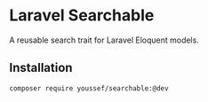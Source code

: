 # Laravel Searchable

A reusable search trait for Laravel Eloquent models.

## Installation

```bash
composer require youssef/searchable:@dev